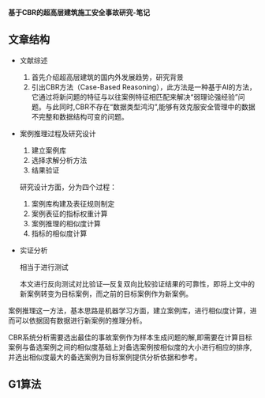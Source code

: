**基于CBR的超高层建筑施工安全事故研究-笔记**

## 文章结构

- 文献综述

  1. 首先介绍超高层建筑的国内外发展趋势，研究背景
  2. 引出CBR方法（Case-Based Reasoning），此方法是一种基于AI的方法，它通过将新问题的特征与以往案例特征相匹配来解决“弱理论强经验”问题。与此同时,CBR不存在“数据类型鸿沟”,能够有效克服安全管理中的数据不完整和数据结构可变的问题。

- 案例推理过程及研究设计

  1. 建立案例库
  2. 选择求解分析方法
  3. 结果验证

  研究设计方面，分为四个过程：

  1. 案例库构建及表征规则制定
  2. 案例表征的指标权重计算
  3. 案例推理的相似度计算
  4. 指标的相似度计算

- 实证分析

  相当于进行测试

  本文进行反向测试对比验证—反复双向比较验证结果的可靠性，即将上文中的新案例转变为目标案例，而之前的目标案例作为新案例。

案例推理这一方法，基本思路是机器学习方面，建立案例库，进行相似度计算，进而可以依据固有数据进行新案例的推理分析。

CBR系统分析需要选出最佳的事故案例作为样本生成问题的解,即需要在计算目标案例与备选案例之间的相似度基础上对备选案例按相似度的大小进行相应的排序,并选出相似度最大的备选案例为目标案例提供分析依据和参考。

## G1算法